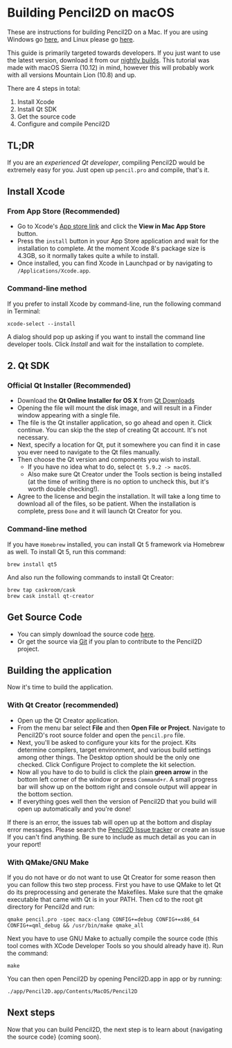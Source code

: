 # Building Pencil2D on macOS

These are instructions for building Pencil2D on a Mac. If you are using Windows go [here](build_win.md), and Linux please go [here](build_linux.md).

This guide is primarily targeted towards developers. If you just want to use the latest version, download it from our [nightly builds](https://drive.google.com/drive/folders/0BxdcdOiOmg-CcWhLazdKR1oydHM). This tutorial was made with macOS Sierra (10.12) in mind, however this will probably work with all versions Mountain Lion (10.8) and up.

There are 4 steps in total:

1. Install Xcode
2. Install Qt SDK
3. Get the source code
4. Configure and compile Pencil2D

## TL;DR

If you are an *experienced Qt developer*, compiling Pencil2D would be extremely easy for you. Just open up `pencil.pro` and compile, that's it.

## Install Xcode

### From App Store (Recommended)

- Go to Xcode's [App store link](https://itunes.apple.com/ca/app/xcode/id497799835) and click the **View in Mac App Store** button.
- Press the `install` button in your App Store application and wait for the installation to complete. At the moment Xcode 8's package size is 4.3GB, so it normally takes quite a while to install.
- Once installed, you can find Xcode in Launchpad or by navigating to `/Applications/Xcode.app`.

### Command-line method

If you prefer to install Xcode by command-line, run the following command in Terminal:

    xcode-select --install

A dialog should pop up asking if you want to install the command line developer tools. Click *Install* and wait for the installation to complete.

## 2. Qt SDK

### Official Qt Installer (Recommended)

- Download the **Qt Online Installer for OS X** from [Qt Downloads](https://www.qt.io/download-open-source/)
- Opening the file will mount the disk image, and will result in a Finder window appearing with a single file.
- The file is the Qt installer application, so go ahead and open it. Click continue. You can skip the the step of creating Qt account. It's not necessary.
- Next, specify a location for Qt, put it somewhere you can find it in case you ever need to navigate to the Qt files manually.
- Then choose the Qt version and components you wish to install.
  - If you have no idea what to do, select `Qt 5.9.2 -> macOS`.
  - Also make sure Qt Creator under the Tools section is being installed (at the time of writing there is no option to uncheck this, but it's worth double checking!).
- Agree to the license and begin the installation. It will take a long time to download all of the files, so be patient. When the installation is complete, press `Done` and it will launch Qt Creator for you.

### Command-line method

If you have `Homebrew` installed, you can install Qt 5 framework via Homebrew as well. To install Qt 5, run this command:

    brew install qt5

And also run the following commands to install Qt Creator:

    brew tap caskroom/cask
    brew cask install qt-creator

## Get Source Code

- You can simply download the source code [here](https://github.com/pencil2d/pencil/archive/master.zip).
- Or get the source via [Git](https://github.com/pencil2d/pencil.git) if you plan to contribute to the Pencil2D project.

## Building the application

Now it's time to build the application.

### With Qt Creator (recommended)

- Open up the Qt Creator application.
- From the menu bar select **File** and then **Open File or Project**. Navigate to Pencil2D's root source folder and open the `pencil.pro` file. 
- Next, you'll be asked to configure your kits for the project. Kits determine compilers, target environment, and various build settings among other things. The Desktop option should be the only one checked. Click Configure Project to complete the kit selection.
- Now all you have to do to build is click the plain **green arrow** in the bottom left corner of the window or press `Command+r`. A small progress bar will show up on the bottom right and console output will appear in the bottom section.
- If everything goes well then the version of Pencil2D that you build will open up automatically and you're done!

If there is an error, the issues tab will open up at the bottom and display error messages. Please search the [Pencil2D Issue tracker](https://github.com/pencil2d/pencil/issues) or create an issue If you can't find anything. Be sure to include as much detail as you can in your report!

### With QMake/GNU Make

If you do not have or do not want to use Qt Creator for some reason then you can follow this two step process. First you have to use QMake to let Qt do its preprocessing and generate the Makefiles. Make sure that the qmake executable that came with Qt is in your PATH. Then cd to the root git directory for Pencil2d and run:

    qmake pencil.pro -spec macx-clang CONFIG+=debug CONFIG+=x86_64 CONFIG+=qml_debug && /usr/bin/make qmake_all

Next you have to use GNU Make to actually compile the source code (this tool comes with XCode Developer Tools so you should already have it). Run the command:

    make

You can then open Pencil2D by opening Pencil2D.app in app or by running:

    ./app/Pencil2D.app/Contents/MacOS/Pencil2D

## Next steps

Now that you can build Pencil2D, the next step is to learn about {navigating the source code} (coming soon).
